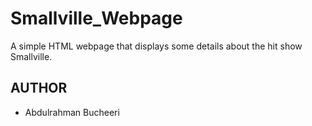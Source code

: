 # Smallville_Webpage

A simple HTML webpage that displays some details about the hit show Smallville.

## AUTHOR

* Abdulrahman Bucheeri
